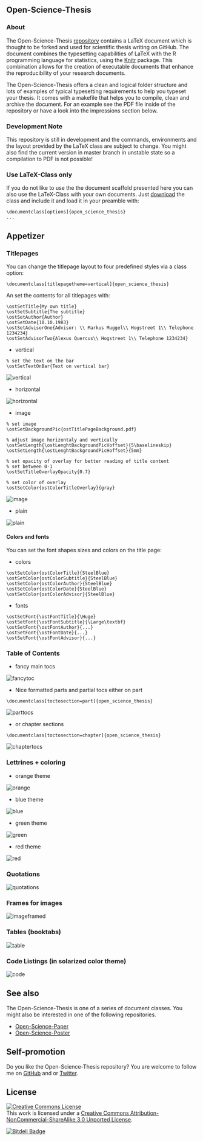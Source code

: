## Open-Science-Thesis

### About

The Open-Science-Thesis
[repository](https://github.com/cpfaff/Open-Science-Thesis) contains a LaTeX
document which is thought to be forked and used for scientific thesis writing
on GitHub. The document combines the typesetting capabilities of LaTeX with the
R programming language for statistics, using the
[Knitr](http://yihui.name/knitr/) package. This combination allows for the
creation of executable documents that enhance the reproducibility of your
research documents.

The Open-Science-Thesis offers a clean and logical folder structure and lots of
examples of typical typesetting requirements to help you typeset your thesis.
It comes with a makefile that helps you to compile, clean and archive the
document. For an example see the PDF file inside of the repository or have a
look into the impressions section below.

### Development Note

This repository is still in development and the commands, environments and the
layout provided by the LaTeX class are subject to change. You might also find
the current version in master branch in unstable state so a compilation to PDF
is not possible!

### Use LaTeX-Class only

If you do not like to use the the document scaffold presented here you can also
use the LaTeX-Class with your own documents. Just
[download](https://github.com/cpfaff/Open-Science-Thesis/blob/master/ost/subdocuments/open_science_thesis.cls)
the class and include it and load it in your preamble with:

```
\documentclass[options]{open_science_thesis}
...
```


## Appetizer

### Titlepages

You can change the titlepage layout to four predefined styles via a class
option:

```
\documentclass[titlepagetheme=vertical]{open_science_thesis}
```

An set the contents for all titlepages with:

```
\ostSetTitle{My own title}
\ostSetSubtitle{The subtitle}
\ostSetAuthor{Author}
\ostSetDate{10.10.1983}
\ostSetAdvisorOne{Advisor: \\ Markus Muggel\\ Hogstreet 1\\ Telephone 1234234}
\ostSetAdvisorTwo{Alexus Quercus\\ Hogstreet 1\\ Telephone 1234234}
```

- vertical

```
% set the text on the bar
\ostSetTextOnBar{Text on vertical bar}
```

![vertical](https://raw.github.com/wiki/cpfaff/Open-Science-Thesis/figures/titlepage_vertical_blue.png)

- horizontal

![horizontal](https://raw.github.com/wiki/cpfaff/Open-Science-Thesis/figures/titlepage_horizontal_blue.png)

- image

```
% set image
\ostSetBackgroundPic{ostTitlePageBackground.pdf}

% adjust image horizontaly and vertically
\ostSetLength{\ostLenghtBackgroundPicVoffset}{5\baselineskip}
\ostSetLength{\ostLenghtBackgroundPicHoffset}{5mm}

% set opacity of overlay for better reading of title content
% set between 0-1
\ostSetTitleOverlayOpacity{0.7}

% set color of overlay
\ostSetColor{ostColorTitleOverlay}{gray}
```

![image](https://raw.github.com/wiki/cpfaff/Open-Science-Thesis/figures/titlepage_image_blue.png)

- plain

![plain](https://raw.github.com/wiki/cpfaff/Open-Science-Thesis/figures/titlepage_plain_blue.png)

#### Colors and fonts

You can set the font shapes sizes and colors on the title page:

* colors

```
\ostSetColor{ostColorTitle}{SteelBlue}
\ostSetColor{ostColorSubtitle}{SteelBlue}
\ostSetColor{ostColorAuthor}{SteelBlue}
\ostSetColor{ostColorDate}{SteelBlue}
\ostSetColor{ostColorAdvisor}{SteelBlue}
```

* fonts

```
\ostSetFont{\ostFontTitle}{\Huge}
\ostSetFont{\ostFontSubtitle}{\Large\textbf}
\ostSetFont{\ostFontAuthor}{...}
\ostSetFont{\ostFontDate}{...}
\ostSetFont{\ostFontAdvisor}{...}
```

### Table of Contents

- fancy main tocs

![fancytoc](https://raw.github.com/wiki/cpfaff/Open-Science-Thesis/figures/toc_fancy_blue.png)

- Nice formatted parts and partial tocs either on part

```
\documentclass[toctosection=part]{open_science_thesis}
```

![parttocs](https://raw.github.com/wiki/cpfaff/Open-Science-Thesis/figures/overview_parttoc.png)

- or chapter sections

```
\documentclass[toctosection=chapter]{open_science_thesis}
```

![chaptertocs](https://raw.github.com/wiki/cpfaff/Open-Science-Thesis/figures/overview_chaptertoc.png)

### Lettrines + coloring

* orange theme

![orange](https://raw.github.com/wiki/cpfaff/Open-Science-Thesis/figures/overview_colortheme_orange.png)

* blue theme

![blue](https://raw.github.com/wiki/cpfaff/Open-Science-Thesis/figures/overview_colortheme_blue.png)

* green theme

![green](https://raw.github.com/wiki/cpfaff/Open-Science-Thesis/figures/overview_colortheme_green.png)

* red theme

![red](https://raw.github.com/wiki/cpfaff/Open-Science-Thesis/figures/overview_colortheme_red.png)

### Quotations

![quotations](https://raw.github.com/wiki/cpfaff/Open-Science-Thesis/figures/focus_quotation_orange.png)

### Frames for images

![imageframed](https://raw.github.com/wiki/cpfaff/Open-Science-Thesis/figures/focus_image_framed_orange.png)

### Tables (booktabs)

![table](https://raw.github.com/wiki/cpfaff/Open-Science-Thesis/figures/focus_table_orange.png)


### Code Listings (in solarized color theme)

![code](https://raw.github.com/wiki/cpfaff/Open-Science-Thesis/figures/oneside_color_orange_listing.png)

## See also

The Open-Science-Thesis is one of a series of document classes. You might also
be interested in one of the following repositories.

- [Open-Science-Paper](https://github.com/cpfaff/Open-Science-Paper)
- [Open-Science-Poster](https://github.com/cpfaff/Open-Science-Poster)

## Self-promotion

Do you like the Open-Science-Thesis repository? You are welcome to follow me on
[GitHub](https://github.com/cpfaff) and or
[Twitter](http://twitter.com/ctpfaff).

## License

<a rel="license" href="http://creativecommons.org/licenses/by-nc-sa/3.0/"><img alt="Creative Commons License" style="border-width:0" src="http://i.creativecommons.org/l/by-nc-sa/3.0/88x31.png" /></a><br />This work is licensed under a <a rel="license" href="http://creativecommons.org/licenses/by-nc-sa/3.0/">Creative Commons Attribution-NonCommercial-ShareAlike 3.0 Unported License</a>.


[![Bitdeli Badge](https://d2weczhvl823v0.cloudfront.net/cpfaff/open-science-thesis/trend.png)](https://bitdeli.com/free "Bitdeli Badge")

